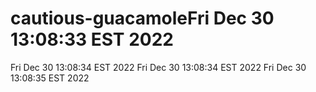 # cautious-guacamoleFri Dec 30 13:08:33 EST 2022
Fri Dec 30 13:08:34 EST 2022
Fri Dec 30 13:08:34 EST 2022
Fri Dec 30 13:08:35 EST 2022
